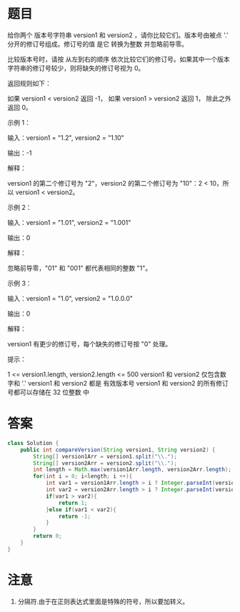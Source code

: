 # 题目
给你两个 版本号字符串 version1 和 version2 ，请你比较它们。版本号由被点 '.' 分开的修订号组成。修订号的值 是它 转换为整数 并忽略前导零。

比较版本号时，请按 从左到右的顺序 依次比较它们的修订号。如果其中一个版本字符串的修订号较少，则将缺失的修订号视为 0。

返回规则如下：

如果 version1 < version2 返回 -1，
如果 version1 > version2 返回 1，
除此之外返回 0。
 

示例 1：

输入：version1 = "1.2", version2 = "1.10"

输出：-1

解释：

version1 的第二个修订号为 "2"，version2 的第二个修订号为 "10"：2 < 10，所以 version1 < version2。

示例 2：

输入：version1 = "1.01", version2 = "1.001"

输出：0

解释：

忽略前导零，"01" 和 "001" 都代表相同的整数 "1"。

示例 3：

输入：version1 = "1.0", version2 = "1.0.0.0"

输出：0

解释：

version1 有更少的修订号，每个缺失的修订号按 "0" 处理。

 

提示：

1 <= version1.length, version2.length <= 500
version1 和 version2 仅包含数字和 '.'
version1 和 version2 都是 有效版本号
version1 和 version2 的所有修订号都可以存储在 32 位整数 中

# 答案
```java
class Solution {
    public int compareVersion(String version1, String version2) {
        String[] version1Arr = version1.split("\\.");
        String[] version2Arr = version2.split("\\.");
        int length = Math.max(version1Arr.length, version2Arr.length);
        for(int i = 0; i<length; i ++){
            int var1 = version1Arr.length > i ? Integer.parseInt(version1Arr[i]) : 0;
            int var2 = version2Arr.length > i ? Integer.parseInt(version2Arr[i]) : 0;
            if(var1 > var2){
                return 1;
            }else if(var1 < var2){
                return -1;
            }
        }
        return 0;
    }
}
```

# 注意
1. 分隔符.由于在正则表达式里面是特殊的符号，所以要加转义。
